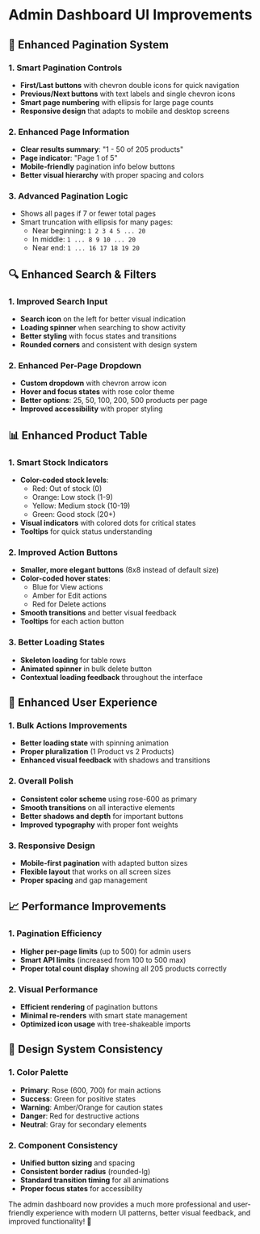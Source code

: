 # Admin Dashboard UI Improvements

## 🎨 Enhanced Pagination System

### **1. Smart Pagination Controls**
- **First/Last buttons** with chevron double icons for quick navigation
- **Previous/Next buttons** with text labels and single chevron icons
- **Smart page numbering** with ellipsis for large page counts
- **Responsive design** that adapts to mobile and desktop screens

### **2. Enhanced Page Information**
- **Clear results summary**: "1 - 50 of 205 products"
- **Page indicator**: "Page 1 of 5"
- **Mobile-friendly** pagination info below buttons
- **Better visual hierarchy** with proper spacing and colors

### **3. Advanced Pagination Logic**
- Shows all pages if 7 or fewer total pages
- Smart truncation with ellipsis for many pages:
  - Near beginning: `1 2 3 4 5 ... 20`
  - In middle: `1 ... 8 9 10 ... 20`  
  - Near end: `1 ... 16 17 18 19 20`

## 🔍 Enhanced Search & Filters

### **1. Improved Search Input**
- **Search icon** on the left for better visual indication
- **Loading spinner** when searching to show activity
- **Better styling** with focus states and transitions
- **Rounded corners** and consistent with design system

### **2. Enhanced Per-Page Dropdown**
- **Custom dropdown** with chevron arrow icon
- **Hover and focus states** with rose color theme
- **Better options**: 25, 50, 100, 200, 500 products per page
- **Improved accessibility** with proper styling

## 📊 Enhanced Product Table

### **1. Smart Stock Indicators**
- **Color-coded stock levels**:
  - Red: Out of stock (0)
  - Orange: Low stock (1-9)
  - Yellow: Medium stock (10-19)
  - Green: Good stock (20+)
- **Visual indicators** with colored dots for critical states
- **Tooltips** for quick status understanding

### **2. Improved Action Buttons**
- **Smaller, more elegant buttons** (8x8 instead of default size)
- **Color-coded hover states**:
  - Blue for View actions
  - Amber for Edit actions  
  - Red for Delete actions
- **Smooth transitions** and better visual feedback
- **Tooltips** for each action button

### **3. Better Loading States**
- **Skeleton loading** for table rows
- **Animated spinner** in bulk delete button
- **Contextual loading feedback** throughout the interface

## 🎯 Enhanced User Experience

### **1. Bulk Actions Improvements**
- **Better loading state** with spinning animation
- **Proper pluralization** (1 Product vs 2 Products)
- **Enhanced visual feedback** with shadows and transitions

### **2. Overall Polish**
- **Consistent color scheme** using rose-600 as primary
- **Smooth transitions** on all interactive elements
- **Better shadows and depth** for important buttons
- **Improved typography** with proper font weights

### **3. Responsive Design**
- **Mobile-first pagination** with adapted button sizes
- **Flexible layout** that works on all screen sizes
- **Proper spacing** and gap management

## 📈 Performance Improvements

### **1. Pagination Efficiency**
- **Higher per-page limits** (up to 500) for admin users
- **Smart API limits** (increased from 100 to 500 max)
- **Proper total count display** showing all 205 products correctly

### **2. Visual Performance**
- **Efficient rendering** of pagination buttons
- **Minimal re-renders** with smart state management
- **Optimized icon usage** with tree-shakeable imports

## 🎨 Design System Consistency

### **1. Color Palette**
- **Primary**: Rose (600, 700) for main actions
- **Success**: Green for positive states
- **Warning**: Amber/Orange for caution states
- **Danger**: Red for destructive actions
- **Neutral**: Gray for secondary elements

### **2. Component Consistency**
- **Unified button sizing** and spacing
- **Consistent border radius** (rounded-lg)
- **Standard transition timing** for all animations
- **Proper focus states** for accessibility

The admin dashboard now provides a much more professional and user-friendly experience with modern UI patterns, better visual feedback, and improved functionality! 🚀